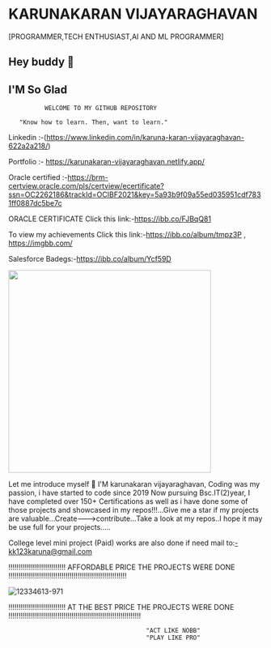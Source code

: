 
# KARUNAKARAN VIJAYARAGHAVAN
[PROGRAMMER,TECH ENTHUSIAST,AI AND ML PROGRAMMER]

## Hey buddy 👋
 
## I'M So Glad

              WELCOME TO MY GITHUB REPOSITORY
       
       "Know how to learn. Then, want to learn."
       
      
Linkedin :-(https://www.linkedin.com/in/karuna-karan-vijayaraghavan-622a2a218/)

Portfolio :- https://karunakaran-vijayaraghavan.netlify.app/

Oracle certified :-https://brm-certview.oracle.com/pls/certview/ecertificate?ssn=OC2262186&trackId=OCIBF2021&key=5a93b9f09a55ed035951cdf7831ff0887dc5be7c

ORACLE CERTIFICATE Click this link:-https://ibb.co/FJBqQ81

To view my achievements Click this link:-https://ibb.co/album/tmpz3P , https://imgbb.com/

Salesforce Badegs:-https://ibb.co/album/Ycf59D



<img alt="" width="400" src="https://metrics.lecoq.io/karunakaran186?template=classic&isocalendar=1&languages=1&stars=1&followup=1&people=1&code=1&activity=1&achievements=1&notable=1&discussions=1&lines=1&repositories=1&introduction=1&repositories=100&repositories.batch=100&repositories.forks=false&repositories.affiliations=owner&isocalendar.duration=half-year&languages.limit=8&languages.threshold=0%25&languages.colors=github&languages.sections=most-used&languages.indepth=false&languages.analysis.timeout=15&languages.categories=markup%2C%20programming&languages.recent.categories=markup%2C%20programming&languages.recent.load=300&languages.recent.days=14&stars.limit=4&followup.sections=repositories&followup.indepth=false&people.limit=24&people.identicons=false&people.size=28&people.types=followers%2C%20following&people.shuffle=false&code.lines=12&code.load=100&code.days=3&code.visibility=public&activity.limit=5&activity.load=300&activity.days=14&activity.visibility=all&activity.timestamps=false&activity.filter=all&achievements.threshold=C&achievements.secrets=true&achievements.display=detailed&achievements.limit=0&notable.from=organization&notable.repositories=false&notable.indepth=false&notable.types=commit&discussions.categories=true&discussions.categories.limit=0&introduction.title=true&config.timezone=Asia%2FCalcutta">

Let me introduce myself :slightly_smiling_face:
 I'M karunakaran vijayaraghavan, Coding was my passion, i have started to code since 2019 Now pursuing Bsc.IT(2)year, I have completed over 150+ Certifications as well as i have done some of those projects and showcased in my repos!!!...Give me a star if my projects are valuable...Create--->contribute...Take a look at my repos..I hope it may be use full for your projects.....

 College level mini project (Paid) works are also done if need mail to:-kk123karuna@gmail.com

 !!!!!!!!!!!!!!!!!!!!!!!!!!!! AFFORDABLE PRICE THE PROJECTS WERE DONE !!!!!!!!!!!!!!!!!!!!!!!!!!!!!!!!!!!!!!!!!!!!!!!!!!!!!!!!!!

![12334613-971](https://user-images.githubusercontent.com/66834895/152692348-2665aa94-3995-4f26-8c00-ef7ce54051f7.jpg)


 
 !!!!!!!!!!!!!!!!!!!!!!!!!!!! AT THE BEST PRICE THE PROJECTS WERE DONE !!!!!!!!!!!!!!!!!!!!!!!!!!!!!!!!!!!!!!!!!!!!!!!!!!!!!!!!!!!!!!!!!
 

 


                                          "ACT LIKE NOBB"
                                          "PLAY LIKE PRO"
                                          






